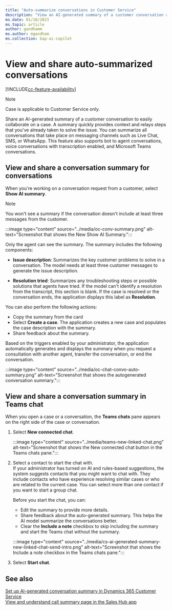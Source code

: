 ```yaml
---
title: "Auto-summarize conversations in Customer Service"
description: "View an AI-generated summary of a customer conversation and share it in Microsoft Teams."
ms.date: 01/18/2023
ms.topic: article
author: gandhamm
ms.author: mgandham
ms.collection: bap-ai-copilot
---
```


# View and share auto-summarized conversations 

[!INCLUDE[cc-feature-availability](../../includes/cc-feature-availability.md)]

> [!NOTE]
> Case is applicable to Customer Service only.

Share an AI-generated summary of a customer conversation to easily collaborate on a case. A summary quickly provides context and relays steps that you've already taken to solve the issue. You can summarize all conversations that take place on messaging channels such as Live Chat, SMS, or WhatsApp. This feature also supports bot to agent conversations, voice conversations with transcription enabled, and Microsoft Teams conversations.

## View and share a conversation summary for conversations

When you're working on a conversation request from a customer, select **Show AI summary**. 
> [!NOTE]
> You won't see a summary if the conversation doesn't include at least three messages from the customer.

:::image type="content" source="../media/oc-conv-summary.png" alt-text="Screenshot that shows the New Show AI Summary.":::

Only the agent can see the summary. The summary includes the following components:

- **Issue description**: Summarizes the key customer problems to solve in a conversation. The model needs at least three customer messages to generate the issue description.

- **Resolution tried**: Summarizes any troubleshooting steps or possible solutions that agents have tried. If the model can't identify a resolution from the transcript, this section is blank. If the case is resolved or the conversation ends, the application displays this label as **Resolution**.

You can also perform the following actions:
- Copy the summary from the card
- Select **Create a case**. The application creates a new case and populates the case description with the summary.
- Share feedback about the summary.

Based on the triggers enabled by your administrator, the application automatically generates and displays the summary when you request a consultation with another agent, transfer the conversation, or end the conversation.

:::image type="content" source="../media/oc-chat-convo-auto-summary.png" alt-text="Screenshot that shows the autogenerated conversation summary.":::

## View and share a conversation summary in Teams chat

When you open a case or a conversation, the **Teams chats** pane appears on the right side of the case or conversation.

1. Select **New connected chat**.

    :::image type="content" source="../media/teams-new-linked-chat.png" alt-text="Screenshot that shows the New connected chat button in the Teams chats pane.":::

1. Select a contact to start the chat with.  
    If your administrator has turned on AI and rules-based suggestions, the system suggests contacts that you might want to chat with. They include contacts who have experience resolving similar cases or who are related to the current case. You can select more than one contact if you want to start a group chat.

    Before you start the chat, you can:

    - Edit the summary to provide more details.
    - Share feedback about the auto-generated summary. This helps the AI model summarize the conversations better.
    - Clear the **Include a note** checkbox to skip including the summary and start the Teams chat without the summary. 

    :::image type="content" source="../media/cs-ai-generated-summary-new-linked-chat-send-intro.png" alt-text="Screenshot that shows the Include a note checkbox in the Teams chats pane.":::

1. Select **Start chat**.  

## See also

[Set up AI-generated conversation summary in Dynamics 365 Customer Service](../administer/cs-enable-AI-generated-summary.md)  
[View and understand call summary page in the Sales Hub app](../../sales/view-and-understand-call-summary-sales-app.md)  

